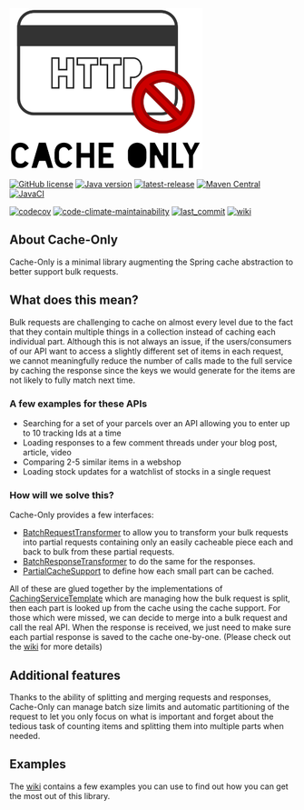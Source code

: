 ![Cache-Only](.github/assets/CacheOnly_small.png)

[![GitHub license](https://img.shields.io/github/license/nagyesta/cache-only?color=informational)](https://raw.githubusercontent.com/nagyesta/cache-only/main/LICENSE)
[![Java version](https://img.shields.io/badge/Java%20version-17-yellow?logo=java)](https://img.shields.io/badge/Java%20version-17-yellow?logo=java)
[![latest-release](https://img.shields.io/github/v/tag/nagyesta/cache-only?color=blue&logo=git&label=releases&sort=semver)](https://github.com/nagyesta/cache-only/releases)
[![Maven Central](https://img.shields.io/maven-central/v/com.github.nagyesta/cache-only?logo=apache-maven)](https://search.maven.org/artifact/com.github.nagyesta/cache-only)
[![JavaCI](https://img.shields.io/github/actions/workflow/status/nagyesta/cache-only/gradle.yml?logo=github&branch=main)](https://img.shields.io/github/actions/workflow/status/nagyesta/cache-only/gradle.yml?logo=github&branch=main)

[![codecov](https://img.shields.io/codecov/c/github/nagyesta/cache-only?token=QRGXXRDMKH)](https://img.shields.io/codecov/c/github/nagyesta/cache-only?token=QRGXXRDMKH)
[![code-climate-maintainability](https://img.shields.io/codeclimate/maintainability/nagyesta/cache-only?logo=code%20climate)](https://img.shields.io/codeclimate/maintainability/nagyesta/cache-only?logo=code%20climate)
[![last_commit](https://img.shields.io/github/last-commit/nagyesta/cache-only?logo=git)](https://img.shields.io/github/last-commit/nagyesta/cache-only?logo=git)
[![wiki](https://img.shields.io/badge/See-Wiki-informational)](https://github.com/nagyesta/cache-only/wiki)

## About Cache-Only

Cache-Only is a minimal library augmenting the Spring cache abstraction to better support bulk requests.

## What does this mean?

Bulk requests are challenging to cache on almost every level due to the fact that they contain multiple things in a
collection instead of caching each individual part. Although this is not always an issue, if the users/consumers of our
API want to access a slightly different set of items in each request, we cannot meaningfully reduce the number of calls
made to the full service by caching the response since the keys we would generate for the items are not likely to fully
match next time.

### A few examples for these APIs

- Searching for a set of your parcels over an API allowing you to enter up to 10 tracking Ids at a time
- Loading responses to a few comment threads under your blog post, article, video
- Comparing 2-5 similar items in a webshop
- Loading stock updates for a watchlist of stocks in a single request

### How will we solve this?

Cache-Only provides a few interfaces:

- [BatchRequestTransformer](src/main/java/com/github/nagyesta/cacheonly/transform/BatchRequestTransformer.java) to allow
  you to transform your bulk requests into partial requests containing only an easily cacheable piece each and back to
  bulk from these partial requests.
- [BatchResponseTransformer](src/main/java/com/github/nagyesta/cacheonly/transform/BatchResponseTransformer.java) to do
  the same for the responses.
- [PartialCacheSupport](src/main/java/com/github/nagyesta/cacheonly/transform/PartialCacheSupport.java) to define how
  each small part can be cached.

All of these are glued together by the implementations
of [CachingServiceTemplate](src/main/java/com/github/nagyesta/cacheonly/core/CachingServiceTemplate.java)
which are managing how the bulk request is split, then each part is looked up from the cache
using the cache support. For those which were missed, we can decide to merge into a bulk request and call the real API.
When the response is received, we just need to make sure each partial response is saved to the cache one-by-one. (Please
check out the [wiki](https://github.com/nagyesta/cache-only/wiki) for more details)

## Additional features

Thanks to the ability of splitting and merging requests and responses, Cache-Only can manage batch size limits and
automatic partitioning of the request to let you only focus on what is important and forget about the tedious task of
counting items and splitting them into multiple parts when needed.

## Examples

The [wiki](https://github.com/nagyesta/cache-only/wiki) contains a few examples you can use to find out how you can get
the most out of this library.
